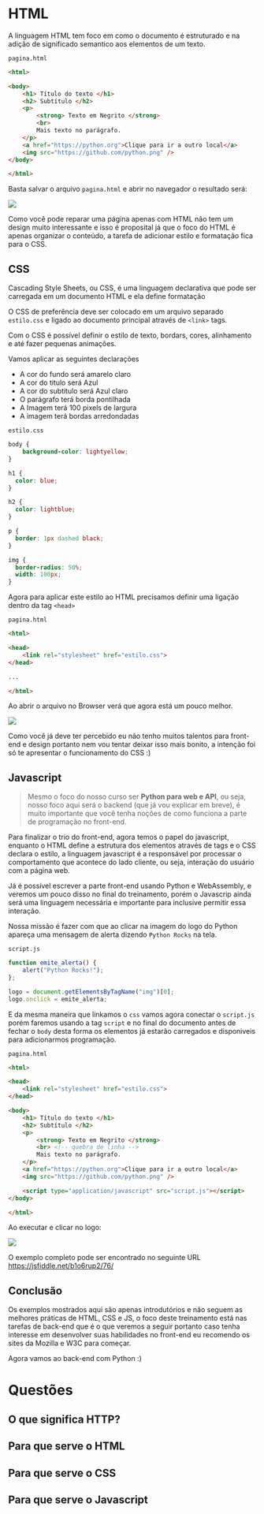 # HTML

A linguagem HTML tem foco em como o documento é estruturado e na adição de significado semantico aos elementos de um texto.

`pagina.html`
```html
<html>

<body>
    <h1> Título do texto </h1>
    <h2> Subtítulo </h2>
    <p>
        <strong> Texto em Negrito </strong>
        <br>
        Mais texto no parágrafo.
    </p>
    <a href="https://python.org">Clique para ir a outro local</a>
    <img src="https://github.com/python.png" />
</body>

</html>
```

Basta salvar o arquivo `pagina.html` e abrir no navegador o resultado será:

![](imgs/paginahtml.png)


Como você pode reparar uma página apenas com HTML não tem um design muito interessante e isso é proposital já que o foco do HTML é apenas organizar o conteúdo, a tarefa de adicionar estilo e formatação fica para o CSS.


## CSS

Cascading Style Sheets, ou CSS, é uma linguagem declarativa que pode ser carregada em um documento HTML e ela define formatação

O CSS de preferência deve ser colocado em um arquivo separado `estilo.css` e ligado ao documento principal através de `<link>` tags.


Com o CSS é possível definir o estilo de texto, bordars, cores, alinhamento e até fazer pequenas animações.

Vamos aplicar as seguintes declarações

- A cor do fundo será amarelo claro
- A cor do titulo será Azul
- A cor do subtitulo será Azul claro
- O parágrafo terá borda pontilhada
- A Imagem terá 100 pixels de largura
- A imagem terá bordas arredondadas

`estilo.css`
```css
body {
    background-color: lightyellow;
}

h1 {
  color: blue;
}

h2 {
  color: lightblue;
}

p {
  border: 1px dashed black;
}

img {
  border-radius: 50%;
  width: 100px;
}
```

Agora para aplicar este estilo ao HTML precisamos definir uma ligação dentro da tag `<head>`


`pagina.html`
```html
<html>

<head>
    <link rel="stylesheet" href="estilo.css">
</head>

...

</html>
```

Ao abrir o arquivo no Browser verá que agora está um pouco melhor.


![](imgs/paginacomcss.png)



Como você já deve ter percebido eu não tenho muitos talentos para front-end e design portanto nem vou tentar deixar isso mais bonito, a intenção foi só te apresentar o funcionamento do CSS :) 


## Javascript

> Mesmo o foco do nosso curso ser **Python para web e API**, ou seja, nosso foco aqui será o backend (que já vou explicar em breve), é muito importante que você tenha noções de como funciona a parte de programação no front-end.

Para finalizar o trio do front-end, agora temos o papel do javascript, enquanto o HTML define a estrutura dos elementos através de tags e o CSS declara o estilo, a linguagem javascript é a responsável por processar o  comportamento que acontece do lado cliente, ou seja, interação do usuário com a página web.

Já é possível escrever a parte front-end usando Python e WebAssembly, e veremos um pouco disso no final do treinamento, porém o Javascrip ainda será uma linguagem necessária e importante para inclusive permitir essa interação.

Nossa missão é fazer com que ao clicar na imagem do logo do Python apareça uma mensagem de alerta dizendo `Python Rocks` na tela.

`script.js`
```js
function emite_alerta() {
    alert("Python Rocks!");
};

logo = document.getElementsByTagName("img")[0];
logo.onclick = emite_alerta;
```

E da mesma maneira que linkamos o `css` vamos agora conectar o `script.js` porém faremos usando a tag `script` e no final do documento antes de fechar o `body` desta forma os elementos já estarão carregados e disponiveis para adicionarmos programação.

`pagina.html`
```html
<html>

<head>
    <link rel="stylesheet" href="estilo.css">
</head>

<body>
    <h1> Título do texto </h1>
    <h2> Subtítulo </h2>
    <p>
        <strong> Texto em Negrito </strong>
        <br> <!-- quebra de linha -->
        Mais texto no parágrafo.
    </p>
    <a href="https://python.org">Clique para ir a outro local</a>
    <img src="https://github.com/python.png" />

    <script type="application/javascript" src="script.js"></script>
</body>

</html>
```

Ao executar e clicar no logo:

![](imgs/paginacomjs.png)

O exemplo completo pode ser encontrado no seguinte URL https://jsfiddle.net/b1o6rup2/76/ 

## Conclusão

Os exemplos mostrados aqui são apenas introdutórios e não seguem as melhores práticas de HTML, CSS e JS, o foco deste treinamento está nas tarefas de back-end que é o que veremos a seguir portanto caso tenha interesse em desenvolver suas habilidades no front-end eu recomendo os sites da Mozilla e W3C para começar.

Agora vamos ao back-end com Python :)

# Questões

## O que significa HTTP?

## Para que serve o HTML

## Para que serve o CSS

## Para que serve o Javascript


